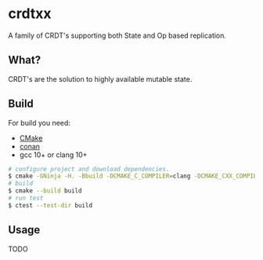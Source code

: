 # crdtxx

A family of CRDT's supporting both State and Op based replication.

## What?

CRDT's are the solution to highly available mutable state.

## Build

For build you need:

- [CMake](https://cmake.org/download/)
- [conan](https://docs.conan.io/en/latest/installation.html)
- gcc 10+ or clang 10+

```sh
# configure project and download dependencies.
$ cmake -GNinja -H. -Bbuild -DCMAKE_C_COMPILER=clang -DCMAKE_CXX_COMPILER=clang++ -DCMAKE_BUILD_TYPE=Release
# build
$ cmake --build build
# run test
$ ctest --test-dir build
```

## Usage

TODO
